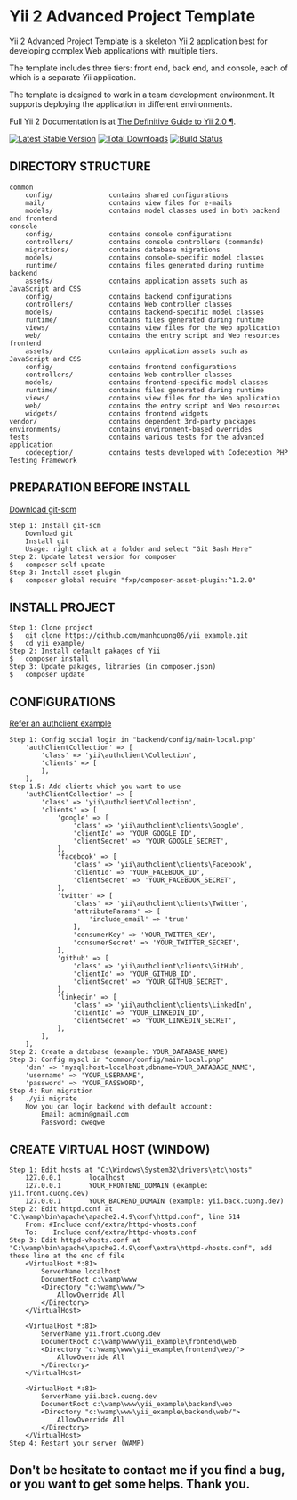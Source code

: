 Yii 2 Advanced Project Template
===============================

Yii 2 Advanced Project Template is a skeleton [Yii 2](http://www.yiiframework.com/) application best for
developing complex Web applications with multiple tiers.

The template includes three tiers: front end, back end, and console, each of which
is a separate Yii application.

The template is designed to work in a team development environment. It supports
deploying the application in different environments.

Full Yii 2 Documentation is at [The Definitive Guide to Yii 2.0 ¶](http://www.yiiframework.com/doc-2.0/guide-index.html).

[![Latest Stable Version](https://poser.pugx.org/yiisoft/yii2-app-advanced/v/stable.png)](https://packagist.org/packages/yiisoft/yii2-app-advanced)
[![Total Downloads](https://poser.pugx.org/yiisoft/yii2-app-advanced/downloads.png)](https://packagist.org/packages/yiisoft/yii2-app-advanced)
[![Build Status](https://travis-ci.org/yiisoft/yii2-app-advanced.svg?branch=master)](https://travis-ci.org/yiisoft/yii2-app-advanced)

DIRECTORY STRUCTURE
-------------------

```
common
    config/              contains shared configurations
    mail/                contains view files for e-mails
    models/              contains model classes used in both backend and frontend
console
    config/              contains console configurations
    controllers/         contains console controllers (commands)
    migrations/          contains database migrations
    models/              contains console-specific model classes
    runtime/             contains files generated during runtime
backend
    assets/              contains application assets such as JavaScript and CSS
    config/              contains backend configurations
    controllers/         contains Web controller classes
    models/              contains backend-specific model classes
    runtime/             contains files generated during runtime
    views/               contains view files for the Web application
    web/                 contains the entry script and Web resources
frontend
    assets/              contains application assets such as JavaScript and CSS
    config/              contains frontend configurations
    controllers/         contains Web controller classes
    models/              contains frontend-specific model classes
    runtime/             contains files generated during runtime
    views/               contains view files for the Web application
    web/                 contains the entry script and Web resources
    widgets/             contains frontend widgets
vendor/                  contains dependent 3rd-party packages
environments/            contains environment-based overrides
tests                    contains various tests for the advanced application
    codeception/         contains tests developed with Codeception PHP Testing Framework
```

PREPARATION BEFORE INSTALL
-------------------
[Download git-scm](https://git-scm.com/downloads)
```
Step 1: Install git-scm
    Download git
    Install git
    Usage: right click at a folder and select "Git Bash Here"
Step 2: Update latest version for composer
$   composer self-update
Step 3: Install asset plugin
$   composer global require "fxp/composer-asset-plugin:^1.2.0"
```

INSTALL PROJECT
-------------------

```
Step 1: Clone project
$   git clone https://github.com/manhcuong06/yii_example.git
$   cd yii_example/
Step 2: Install default pakages of Yii
$   composer install
Step 3: Update pakages, libraries (in composer.json)
$   composer update
```

CONFIGURATIONS
-------------------
[Refer an authclient example](http://www.yiiframework.com/doc-2.0/yii-authclient-clients-facebook.html)
```
Step 1: Config social login in "backend/config/main-local.php"
    'authClientCollection' => [
        'class' => 'yii\authclient\Collection',
        'clients' => [
        ],
    ],
Step 1.5: Add clients which you want to use
    'authClientCollection' => [
        'class' => 'yii\authclient\Collection',
        'clients' => [
            'google' => [
                'class' => 'yii\authclient\clients\Google',
                'clientId' => 'YOUR_GOOGLE_ID',
                'clientSecret' => 'YOUR_GOOGLE_SECRET',
            ],
            'facebook' => [
                'class' => 'yii\authclient\clients\Facebook',
                'clientId' => 'YOUR_FACEBOOK_ID',
                'clientSecret' => 'YOUR_FACEBOOK_SECRET',
            ],
            'twitter' => [
                'class' => 'yii\authclient\clients\Twitter',
                'attributeParams' => [
                    'include_email' => 'true'
                ],
                'consumerKey' => 'YOUR_TWITTER_KEY',
                'consumerSecret' => 'YOUR_TWITTER_SECRET',
            ],
            'github' => [
                'class' => 'yii\authclient\clients\GitHub',
                'clientId' => 'YOUR_GITHUB_ID',
                'clientSecret' => 'YOUR_GITHUB_SECRET',
            ],
            'linkedin' => [
                'class' => 'yii\authclient\clients\LinkedIn',
                'clientId' => 'YOUR_LINKEDIN_ID',
                'clientSecret' => 'YOUR_LINKEDIN_SECRET',
            ],
        ],
    ],
Step 2: Create a database (example: YOUR_DATABASE_NAME)
Step 3: Config mysql in "common/config/main-local.php"
    'dsn' => 'mysql:host=localhost;dbname=YOUR_DATABASE_NAME',
    'username' => 'YOUR_USERNAME',
    'password' => 'YOUR_PASSWORD',
Step 4: Run migration
$   ./yii migrate
    Now you can login backend with default account:
        Email: admin@gmail.com
        Password: qweqwe
```

CREATE VIRTUAL HOST (WINDOW)
-------------------

```
Step 1: Edit hosts at "C:\Windows\System32\drivers\etc\hosts"
    127.0.0.1       localhost
    127.0.0.1       YOUR_FRONTEND_DOMAIN (example: yii.front.cuong.dev)
    127.0.0.1       YOUR_BACKEND_DOMAIN (example: yii.back.cuong.dev)
Step 2: Edit httpd.conf at "C:\wamp\bin\apache\apache2.4.9\conf\httpd.conf", line 514
    From: #Include conf/extra/httpd-vhosts.conf
    To:    Include conf/extra/httpd-vhosts.conf
Step 3: Edit httpd-vhosts.conf at "C:\wamp\bin\apache\apache2.4.9\conf\extra\httpd-vhosts.conf", add these line at the end of file
    <VirtualHost *:81>
        ServerName localhost
        DocumentRoot c:\wamp\www
        <Directory "c:\wamp\www/">
            AllowOverride All
        </Directory>
    </VirtualHost>

    <VirtualHost *:81>
        ServerName yii.front.cuong.dev
        DocumentRoot c:\wamp\www\yii_example\frontend\web
        <Directory "c:\wamp\www\yii_example\frontend\web/">
            AllowOverride All
        </Directory>
    </VirtualHost>

    <VirtualHost *:81>
        ServerName yii.back.cuong.dev
        DocumentRoot c:\wamp\www\yii_example\backend\web
        <Directory "c:\wamp\www\yii_example\backend\web/">
            AllowOverride All
        </Directory>
    </VirtualHost>
Step 4: Restart your server (WAMP)
```

Don't be hesitate to contact me if you find a bug, or you want to get some helps. Thank you.
-------------------

```

```